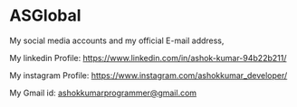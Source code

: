 # ASGlobal

My social media accounts and my official E-mail address,

My linkedin Profile: https://www.linkedin.com/in/ashok-kumar-94b22b211/

My instagram Profile: https://www.instagram.com/ashokkumar_developer/

My Gmail id: ashokkumarprogrammer@gmail.com
